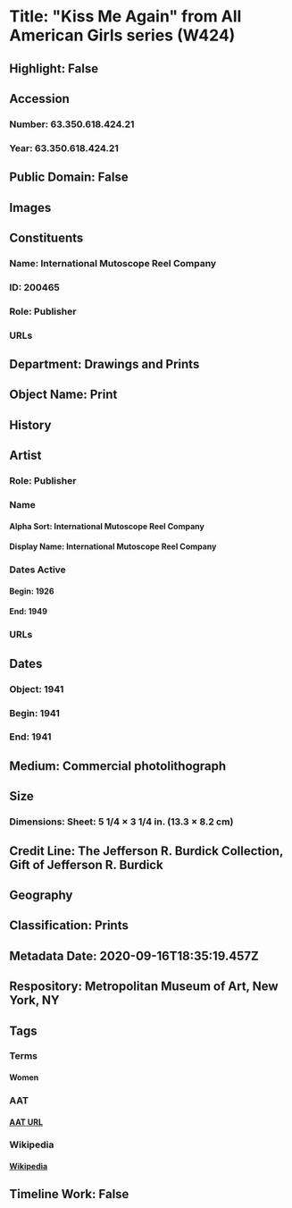 # Title: "Kiss Me Again" from All American Girls series (W424)
## Highlight: False
## Accession
### Number: 63.350.618.424.21
### Year: 63.350.618.424.21
## Public Domain: False
## Images
## Constituents
### Name: International Mutoscope Reel Company
### ID: 200465
### Role: Publisher
### URLs
## Department: Drawings and Prints
## Object Name: Print
## History
## Artist
### Role: Publisher
### Name
#### Alpha Sort: International Mutoscope Reel Company
#### Display Name: International Mutoscope Reel Company
### Dates Active
#### Begin: 1926
#### End: 1949
### URLs
## Dates
### Object: 1941
### Begin: 1941
### End: 1941
## Medium: Commercial photolithograph
## Size
### Dimensions: Sheet: 5 1/4 × 3 1/4 in. (13.3 × 8.2 cm)
## Credit Line: The Jefferson R. Burdick Collection, Gift of Jefferson R. Burdick
## Geography
## Classification: Prints
## Metadata Date: 2020-09-16T18:35:19.457Z
## Respository: Metropolitan Museum of Art, New York, NY
## Tags
### Terms
#### Women
### AAT
#### [AAT URL](http://vocab.getty.edu/page/aat/300025943)
### Wikipedia
#### [Wikipedia]()
## Timeline Work: False